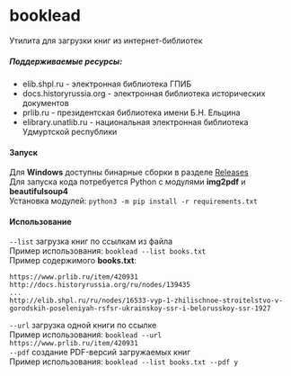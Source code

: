 # booklead
Утилита для загрузки книг из интернет-библиотек

##### Поддерживаемые ресурсы:
* elib.shpl.ru - электронная библиотека ГПИБ
* docs.historyrussia.org - электронная библиотека исторических документов
* prlib.ru - президентская библиотека имени Б.Н. Ельцина
* elibrary.unatlib.ru - национальная электронная библиотека Удмуртской республики

#### Запуск
Для **Windows** доступны бинарные сборки в разделе [Releases](https://github.com/aliasn3t/booklead/releases)  
Для запуска кода потребуется Python с модулями **img2pdf** и **beautifulsoup4**  
Установка модулей: `python3 -m pip install -r requirements.txt`  

#### Использование
`--list` загрузка книг по ссылкам из файла  
Пример использования: `booklead --list books.txt`  
Пример содержимого **books.txt**:  
```
https://www.prlib.ru/item/420931
http://docs.historyrussia.org/ru/nodes/139435
...
http://elib.shpl.ru/ru/nodes/16533-vyp-1-zhilischnoe-stroitelstvo-v-gorodskih-poseleniyah-rsfsr-ukrainskoy-ssr-i-belorusskoy-ssr-1927
```
`--url` загрузка одной книги по ссылке  
Пример использования: `booklead --url https://www.prlib.ru/item/420931`  
`--pdf` создание PDF-версий загружаемых книг  
Пример использования: `booklead --list books.txt --pdf y`  
